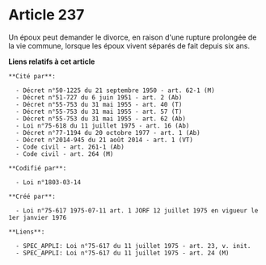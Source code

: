 # Article 237

Un époux peut demander le divorce, en raison d'une rupture prolongée de la vie commune, lorsque les époux vivent séparés de
fait depuis six ans.

**Liens relatifs à cet article**

	**Cité par**:

	  - Décret n°50-1225 du 21 septembre 1950 - art. 62-1 (M)
	  - Décret n°51-727 du 6 juin 1951 - art. 2 (Ab)
	  - Décret n°55-753 du 31 mai 1955 - art. 40 (T)
	  - Décret n°55-753 du 31 mai 1955 - art. 57 (T)
	  - Décret n°55-753 du 31 mai 1955 - art. 62 (Ab)
	  - Loi n°75-618 du 11 juillet 1975 - art. 16 (Ab)
	  - Décret n°77-1194 du 20 octobre 1977 - art. 1 (Ab)
	  - Décret n°2014-945 du 21 août 2014 - art. 1 (VT)
	  - Code civil - art. 261-1 (Ab)
	  - Code civil - art. 264 (M)

	**Codifié par**:

	  - Loi n°1803-03-14

	**Créé par**:

	  - Loi n°75-617 1975-07-11 art. 1 JORF 12 juillet 1975 en vigueur le 1er janvier 1976

	**Liens**:

	  - SPEC_APPLI: Loi n°75-617 du 11 juillet 1975 - art. 23, v. init.
	  - SPEC_APPLI: Loi n°75-617 du 11 juillet 1975 - art. 24 (M)
